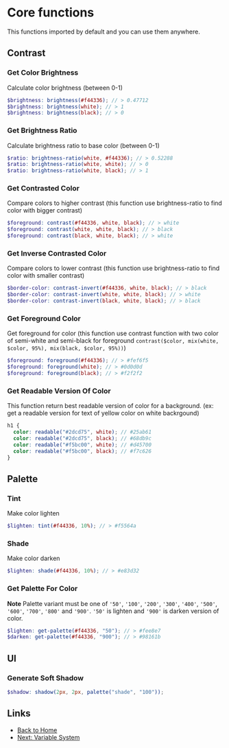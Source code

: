 # Core functions

This functions imported by default and you can use them anywhere.

## Contrast

### Get Color Brightness

Calculate color brightness (between 0-1)

```scss
$brightness: brightness(#f44336); // > 0.47712
$brightness: brightness(white); // > 1
$brightness: brightness(black); // > 0
```

### Get Brightness Ratio

Calculate brightness ratio to base color (between 0-1)

```scss
$ratio: brightness-ratio(white, #f44336); // > 0.52288
$ratio: brightness-ratio(white, white); // > 0
$ratio: brightness-ratio(white, black); // > 1
```

### Get Contrasted Color

Compare colors to higher contrast (this function use brightness-ratio to find color with bigger contrast)

```scss
$foreground: contrast(#f44336, white, black); // > white
$foreground: contrast(white, white, black); // > black
$foreground: contrast(black, white, black); // > white
```

### Get Inverse Contrasted Color

Compare colors to lower contrast (this function use brightness-ratio to find color with smaller contrast)

```scss
$border-color: contrast-invert(#f44336, white, black); // > black
$border-color: contrast-invert(white, white, black); // > white
$border-color: contrast-invert(black, white, black); // > black
```

### Get Foreground Color

Get foreground for color (this function use contrast function with two color of semi-white and semi-black for foreground `contrast($color, mix(white, $color, 95%), mix(black, $color, 95%))`)

```scss
$foreground: foreground(#f44336); // > #fef6f5
$foreground: foreground(white); // > #0d0d0d
$foreground: foreground(black); // > #f2f2f2
```

### Get Readable Version Of Color

This function return best readable version of color for a background. (ex: get a readable version for text of yellow color on white backrgound)

```scss
h1 {
  color: readable("#2dcd75", white); // #25ab61
  color: readable("#2dcd75", black); // #68db9c
  color: readable("#f5bc00", white); // #d45700
  color: readable("#f5bc00", black); // #f7c626
}
```

## Palette

### Tint

Make color lighten

```scss
$lighten: tint(#f44336, 10%); // > #f5564a
```

### Shade

Make color darken

```scss
$lighten: shade(#f44336, 10%); // > #e83d32
```

### Get Palette For Color

**Note** Palette variant must be one of `'50'`, `'100'`, `'200'`, `'300'`, `'400'`, `'500'`, `'600'`, `'700'`, `'800'` and `'900'`. `'50'` is lighten and `'900'` is darken version of color.

```scss
$lighten: get-palette(#f44336, "50"); // > #fee8e7
$darken: get-palette(#f44336, "900"); // > #98161b
```

## UI

### Generate Soft Shadow

```scss
$shadow: shadow(2px, 2px, palette("shade", "100"));
```

## Links

- [Back to Home](../README.md)
- [Next: Variable System](./VAR.md)
